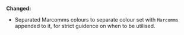 **Changed:**
  - Separated Marcomms colours to separate colour set with `Marcomms` appended to it, for strict guidence on when to be utilised.